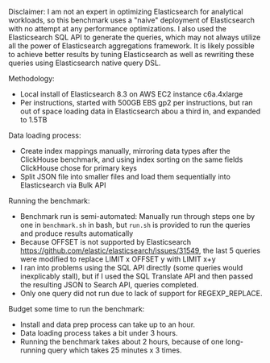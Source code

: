 Disclaimer: I am not an expert in optimizing Elasticsearch for analytical workloads, so this benchmark uses a "naive" deployment of Elasticsearch with no attempt at any performance optimizations. I also used the Elasticsearch SQL API to generate the queries, which may not always utilize all the power of Elasticsearch aggregations framework. It is likely possible to achieve better results by tuning Elasticsearch as well as rewriting these queries using Elasticsearch native query DSL.

Methodology:
- Local install of Elasticsearch 8.3 on AWS EC2 instance c6a.4xlarge
- Per instructions, started with 500GB EBS gp2 per instructions, but ran out of space loading data in Elasticsearch abou a third in, and expanded to 1.5TB

Data loading process: 
- Create index mappings manually, mirroring data types after the ClickHouse benchmark, and using index sorting on the same fields ClickHouse chose for primary keys
- Split JSON file into smaller files and load them sequentially into Elasticsearch via Bulk API

Running the benchmark: 
- Benchmark run is semi-automated: Manually run through steps one by one in `benchmark.sh` in bash, but `run.sh` is provided to run the queries and produce results automatically
- Because OFFSET is not supported by Elasticsearch https://github.com/elastic/elasticsearch/issues/31549, the last 5 queries were modified to replace LIMIT x OFFSET y with LIMIT x+y 
- I ran into problems using the SQL API directly (some queries would inexplicably stall), but if I used the SQL Translate API and then passed the resulting JSON to Search API, queries completed. 
- Only one query did not run due to lack of support for REGEXP_REPLACE.

Budget some time to run the benchmark:
- Install and data prep process can take up to an hour.
- Data loading process takes a bit under 3 hours. 
- Running the benchmark takes about 2 hours, because of one long-running query which takes 25 minutes x 3 times. 
